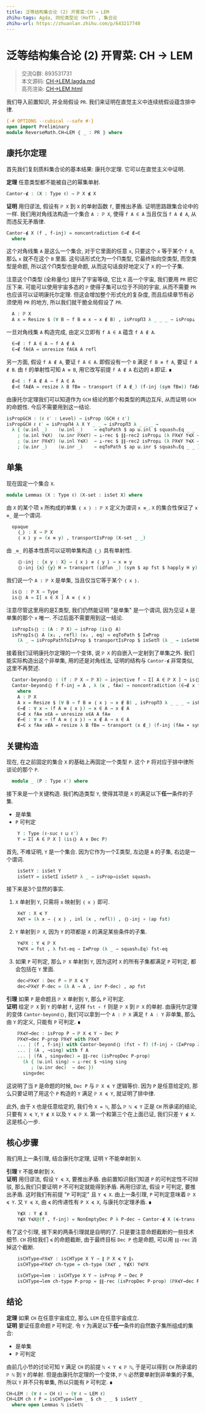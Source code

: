 ```yaml
---
title: 泛等结构集合论 (2) 开胃菜:CH → LEM
zhihu-tags: Agda, 同伦类型论（HoTT）, 集合论
zhihu-url: https://zhuanlan.zhihu.com/p/643217740
---
```


# 泛等结构集合论 (2) 开胃菜: CH → LEM

> 交流Q群: 893531731  
> 本文源码: [CH→LEM.lagda.md](https://github.com/choukh/USST/blob/main/src/ReverseMath/CH→LEM.lagda.md)  
> 高亮渲染: [CH→LEM.html](https://choukh.github.io/USST/ReverseMath.CH→LEM.html)  

我们导入前置知识, 并全局假设 `PR`. 我们来证明在直觉主义中连续统假设蕴含排中律.

```agda
{-# OPTIONS --cubical --safe #-}
open import Preliminary
module ReverseMath.CH→LEM ⦃ _ : PR ⦄ where
```

## 康托尔定理

首先我们复刻质料集合论的基本结果: 康托尔定理. 它可以在直觉主义中证明.

**定理** 任意类型都不能被自己的幂集单射.

```agda
Cantor-⋠ : (X : Type ℓ) → ℙ X ⋠ X
```

**证明** 用归谬法, 假设有 `ℙ X` 到 `X` 的单射函数 `f`, 要推出矛盾. 证明思路跟集合论中的一样. 我们用对角线法构造一个集合 `A : ℙ X`, 使得 `f A ∈ A` 当且仅当 `f A ∉ A`, 从而违反无矛盾律.

```agda
Cantor-⋠ X (f , f-inj) = noncontradiction ∈→∉ ∉→∈
  where
```

这个对角线集 `A` 是这么一个集合, 对于它里面的任意 `x`, 只要这个 `x` 等于某个 `f B`, 那么 `x` 就不在这个 `B` 里面. 这句话形式化为一个Π类型, 它最终指向空类型, 而空类型是命题, 所以这个Π类型也是命题, 从而这句话良好地定义了 `X` 的一个子集.

注意这个Π类型 (全称量化) 提升了宇宙等级, 它比 `X` 高一个宇宙, 我们要用 `PR` 把它压下来. 可能可以使用宇宙多态的 `ℙ` 使得子集可以位于不同的宇宙, 从而不需要 `PR` 也应该可以证明康托尔定理. 但这会增加整个形式化的复杂度, 而且后续章节有必须使用 `PR` 的地方, 所以我们就干脆全局假设了 `PR`.

```agda
  A : ℙ X
  A x = Resize $ (∀ B → f B ≡ x → x ∉ B) , isPropΠ3 λ _ _ _ → isProp⊥
```

一旦对角线集 `A` 构造完成, 由定义立即有 `f A ∈ A` 蕴含 `f A ∉ A`.

```agda
  ∈→∉ : f A ∈ A → f A ∉ A
  ∈→∉ fA∈A = unresize fA∈A A refl
```

另一方面, 假设 `f A ∉ A`, 要证 `f A ∈ A`. 即假设有一个 `B` 满足 `f B ≡ f A`, 要证 `f A ∉ B`. 由 `f` 的单射性可知 `A ≡ B`, 用它改写前提 `f A ∉ A` 右边的 `A` 即证. ∎

```agda
  ∉→∈ : f A ∉ A → f A ∈ A
  ∉→∈ fA∉A = resize λ B fB≡ → transport (f A ∉_) (f-inj (sym fB≡)) fA∉A
```

由康托尔定理我们可以知道作为 `GCH` 结论的那个和类型的两边互斥, 从而证明 `GCH` 的命题性. 今后不需要用到这一结论.

```agda
isPropGCH : (ℓ ℓ′ : Level) → isProp (GCH ℓ ℓ′)
isPropGCH ℓ ℓ′ = isPropΠ4 λ X Y _ _ → isPropΠ3 λ _ _ _ →
  λ { (⊎.inl _)    (⊎.inl _)    → eqToPath $ ap ⊎.inl $ squash₁Eq _ _
    ; (⊎.inl Y≼X)  (⊎.inr ℙX≼Y) → ⊥-rec $ ∥∥-rec2 isProp⊥ (λ ℙX≼Y Y≼X → Cantor-⋠ _ $ ≼-trans Y≼X ℙX≼Y) Y≼X ℙX≼Y
    ; (⊎.inr ℙX≼Y) (⊎.inl Y≼X)  → ⊥-rec $ ∥∥-rec2 isProp⊥ (λ ℙX≼Y Y≼X → Cantor-⋠ _ $ ≼-trans Y≼X ℙX≼Y) Y≼X ℙX≼Y
    ; (⊎.inr _)    (⊎.inr _)    → eqToPath $ ap ⊎.inr $ squash₁Eq _ _ }
```

## 单集

现在固定一个集合 `X`.

```agda
module Lemmas (X : Type ℓ) (X-set : isSet X) where
```

由 `X` 的某个项 `x` 所构成的单集 `｛ x ｝ : ℙ X` 定义为谓词 `x ≡_`. `X` 的集合性保证了 `x ≡_` 是一个谓词.

```agda
  opaque
    ｛_｝ : X → ℙ X
    ｛ x ｝ y = (x ≡ y) , transportIsProp (X-set _ _)
```

由 `_≡_` 的基本性质可以证明单集构造 `｛_｝` 具有单射性.

```agda
    ｛｝-inj : {x y : X} → ｛ x ｝ ≡ ｛ y ｝ → x ≡ y
    ｛｝-inj {x} {y} H = transport (idfun _) (sym $ ap fst $ happly H y) refl
```

我们说一个 `A : ℙ X` 是单集, 当且仅当它等于某个 `｛ x ｝`.

```agda
  is｛｝ : ℙ X → Type _
  is｛｝ A = Σ[ x ∈ X ] A ≡ ｛ x ｝
```

注意尽管这里用的是Σ类型, 我们仍然能证明 "是单集" 是一个谓词, 因为见证 `A` 是单集的那个 `x` 唯一. 不过后面不需要用到这一结论.

```agda
  isPropIs｛｝ : (A : ℙ X) → isProp (is｛｝ A)
  isPropIs｛｝ A (x₁ , refl) (x₂ , eq) = eqToPath $ Σ≡Prop
    (λ _ → isPropPathToIsProp $ transportIsProp $ isSetΠ (λ _ → isSetHProp) _ _) (｛｝-inj eq)
```

接着我们证明康托尔定理的一个变体, 说 `ℙ X` 的自嵌入一定射到了单集之外. 我们能实际构造出这个非单集, 用的还是对角线法, 证明的结构与 `Cantor-⋠` 非常类似, 这里不再赘述.

```agda
  Cantor-beyond｛｝ : (f : ℙ X → ℙ X) → injective f → Σ[ A ∈ ℙ X ] ¬ is｛｝ (f A)
  Cantor-beyond｛｝ f f-inj = A , λ (x , fA≡) → noncontradiction (∈→∉ x fA≡) (∉→∈ x fA≡)
    where
    A : ℙ X
    A x = Resize $ (∀ B → f B ≡ ｛ x ｝ → x ∉ B) , isPropΠ3 λ _ _ _ → isProp⊥
    ∈→∉ : ∀ x → (f A ≡ ｛ x ｝) → x ∈ A → x ∉ A
    ∈→∉ x fA≡ x∈A = unresize x∈A A fA≡
    ∉→∈ : ∀ x → (f A ≡ ｛ x ｝) → x ∉ A → x ∈ A
    ∉→∈ x fA≡ x∉A = resize λ B fB≡ → transport (x ∉_) (f-inj (fA≡ ∙ sym fB≡)) x∉A
```

## 关键构造

现在, 在之前固定的集合 `X` 的基础上再固定一个类型 `P`. 这个 `P` 将对应于排中律所谈论的那个 `P`.

```agda
  module _ (P : Type ℓ′) where
```

接下来是一个关键构造. 我们构造类型 `Y`, 使得其项是 `X` 的满足以下**任一**条件的子集.

- 是单集
- `P` 可判定

```agda
    Y : Type (ℓ-suc ℓ ⊔ ℓ′)
    Y = Σ[ A ∈ ℙ X ] (is｛｝ A ∨ Dec P)
```

首先, 不难证明, `Y` 是一个集合. 因为它作为一个Σ类型, 左边是 `A` 的子集, 右边是一个谓词.

```agda
    isSetY : isSet Y
    isSetY = isSetΣ isSetℙ λ _ → isProp→isSet squash₁
```

接下来是3个显然的事实.

1. `X` 单射到 `Y`, 只需将 `x` 映射到 `｛ x ｝` 即可.

```agda
    X≼Y : X ≼ Y
    X≼Y = (λ x → ｛ x ｝ , inl (x , refl)) , ｛｝-inj ∘ (ap fst)
```

2. `Y` 单射到 `ℙ X`, 因为 `Y` 的项都是 `X` 的满足某些条件的子集.

```agda
    Y≼ℙX : Y ≼ ℙ X
    Y≼ℙX = fst , λ fst-eq → Σ≡Prop (λ _ → squash₁Eq) fst-eq
```

3. 如果 `P` 可判定, 那么 `ℙ X` 单射到 `Y`, 因为这时 `X` 的所有子集都满足 `P` 可判定, 都会包括在 `Y` 里面.

```agda
    dec→ℙX≼Y : Dec P → ℙ X ≼ Y
    dec→ℙX≼Y P-dec = (λ A → A , inr P-dec) , ap fst
```

**引理** 如果 `P` 是命题且 `ℙ X` 单射到 `Y`, 那么 `P` 可判定.  
**证明** 给定 `ℙ X` 到 `Y` 的单射 `f`, 这样 `fst ∘ f` 则是 `ℙ X` 到 `ℙ X` 的单射. 由康托尔定理的变体 `Cantor-beyond｛｝`, 我们可以拿到一个 `A : ℙ X` 满足 `f A : Y` 非单集, 那么由 `Y` 的定义, 只能有 `P` 可判定. ∎

```agda
    ℙX≼Y→dec : isProp P → ℙ X ≼ Y → Dec P
    ℙX≼Y→dec P-prop ℙX≼Y with ℙX≼Y
    ... | (f , f-inj) with Cantor-beyond｛｝ (fst ∘ f) (f-inj ∘ (Σ≡Prop λ _ → squash₁Eq))
    ... | (A , ¬sing) with f A
    ... | (fA , sing∨dec) = ∥∥-rec (isPropDec P-prop)
      (λ { (⊎.inl sing) → ⊥-rec $ ¬sing sing
         ; (⊎.inr dec)  → dec })
      sing∨dec
```

这说明了当 `P` 是命题的时候, `Dec P` 与 `ℙ X ≼ Y` 逻辑等价. 因为 `P` 是任意给定的, 那么只要证明了用这个 `P` 构造的 `Y` 满足 `ℙ X ≼ Y`, 就证明了排中律.

此外, 由于 `X` 也是任意给定的, 我们令 `X = ℕ`, 那么 `ℙ ℕ ≼ Y` 正是 `CH` 所承诺的结论, 只要有 `X ≼ Y`, `Y ⋠ X` 以及 `Y ≼ ℙ X`. 第一个和第三个在上面已证, 我们只差 `Y ⋠ X`. 这是核心一步.

## 核心步骤

我们用上一条引理, 结合康托尔定理, 证明 `Y` 不能单射到 `X`.

**引理** `Y` 不能单射到 `X`.  
**证明** 用归谬法, 假设 `Y ≼ X`, 要推出矛盾. 由前置知识我们知道 `P` 的可判定性不可辩驳, 那么我们只要证明 `P` 不可判定就能得到矛盾. 再用归谬法, 假设 `P` 可判定, 要推出矛盾. 这时我们有前提 "`P` 可判定" 且 `Y ≼ X`. 由上一条引理, `P` 可判定意味着 `ℙ X ≼ Y`. 又 `Y ≼ X`, 由 `≼` 的传递性有 `P X ≼ X`, 与康托尔定理矛盾. ∎

```agda
    Y⋠X : Y ⋠ X
    Y⋠X Y≼X@(f , f-inj) = NonEmptyDec P λ P-dec → Cantor-⋠ X (≼-trans (dec→ℙX≼Y P-dec) Y≼X)
```

有了这个引理, 接下来的两条引理就是自明的了. 只是要注意命题截断的一些技术细节. `CH` 将给我们 `≼` 的命题截断, 由于最终目标 `Dec P` 也是命题, 可以用 `∥∥-rec` 消掉这个截断.

```agda
    isCHType→ℙX≼Y : isCHType X Y → ∥ ℙ X ≼ Y ∥₁
    isCHType→ℙX≼Y ch-type = ch-type (X≼Y , Y⋠X) Y≼ℙX

    isCHType→lem : isCHType X Y → isProp P → Dec P
    isCHType→lem ch-type P-prop = ∥∥-rec (isPropDec P-prop) (ℙX≼Y→dec P-prop) (isCHType→ℙX≼Y ch-type)
```

## 结论

**定理** 如果 `CH` 在任意宇宙成立, 那么 `LEM` 在任意宇宙成立.  
**证明** 要证任意命题 `P` 可判定. 令 `Y` 为满足以下**任一**条件的自然数子集所组成的集合:

- 是单集
- `P` 可判定

由前几小节的讨论可知 `Y` 满足 `CH` 的前提 `ℕ ≺ Y ≼ ℙ ℕ`, 于是可以得到 `CH` 所承诺的 `ℙ ℕ` 到 `Y` 的单射. 但是由康托尔定理的一个变体, `ℙ ℕ` 必然要单射到非单集的子集, 所以 `Y` 并不只有单集, 所以只能有 `P` 可判定. ∎

```agda
CH→LEM : (∀ ℓ → CH ℓ) → (∀ ℓ → LEM ℓ)
CH→LEM ch ℓ P = isCHType→lem _ $ ch _ _ $ isSetY _
  where open Lemmas ℕ isSetℕ
```
